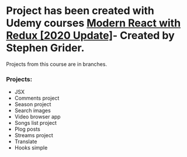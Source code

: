 # Project has been created with Udemy courses [Modern React with Redux [2020 Update]](https://www.udemy.com/course/react-redux/)- Created by Stephen Grider.

Projects from this course are in branches.<br />

### Projects: 
- JSX
- Comments project
- Season project
- Search images
- Video browser app
- Songs list project
- Plog posts
- Streams project
- Translate
- Hooks simple
